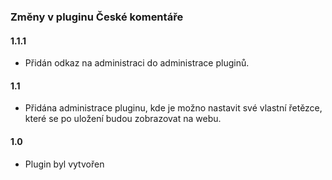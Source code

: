 ### Změny v pluginu České komentáře

#### 1.1.1

* Přidán odkaz na administraci do administrace pluginů.

#### 1.1

* Přidána administrace pluginu, kde je možno nastavit své vlastní řetězce, které se po uložení budou zobrazovat na webu.

#### 1.0

* Plugin byl vytvořen
